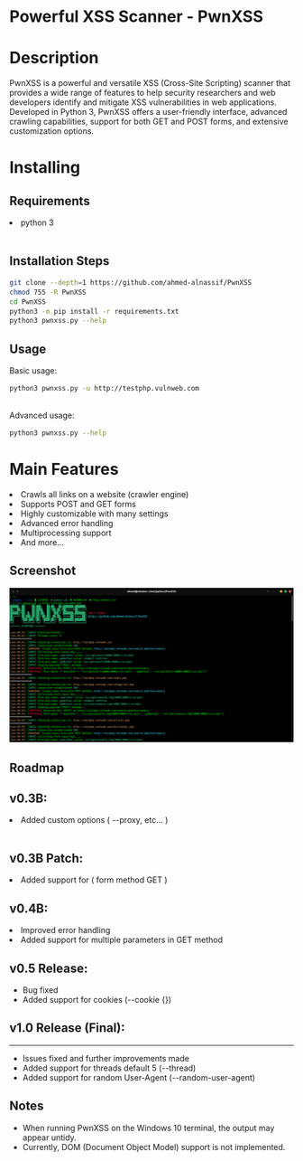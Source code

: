 # Powerful XSS Scanner - PwnXSS
# Description
PwnXSS is a powerful and versatile XSS (Cross-Site Scripting) scanner that provides a wide range of features to help security researchers and web developers identify and mitigate XSS vulnerabilities in web applications. Developed in Python 3, PwnXSS offers a user-friendly interface, advanced crawling capabilities, support for both GET and POST forms, and extensive customization options.

# Installing 

## Requirements
<li> python 3 </li>
<br/>

## Installation Steps

```bash
git clone --depth=1 https://github.com/ahmed-alnassif/PwnXSS
chmod 755 -R PwnXSS
cd PwnXSS
python3 -m pip install -r requirements.txt
python3 pwnxss.py --help 
```
## Usage
Basic usage:

```bash
python3 pwnxss.py -u http://testphp.vulnweb.com
```
<br/>
Advanced usage:

```bash
python3 pwnxss.py --help
```

# Main Features
<li>Crawls all links on a website (crawler engine)</li>
<li>Supports POST and GET forms</li>
<li>Highly customizable with many settings</li>
<li>Advanced error handling</li>
<li>Multiprocessing support</li>
<li>And more...</li>


## Screenshot
<div style="align: center; text-align: center;">
<img src="images/screenshot.jpg">
</div>

## Roadmap

v0.3B:
------
<li> Added custom options ( --proxy, etc... )</li>
<br/>

v0.3B Patch:
------
<li>Added support for ( form method GET ) </li>

v0.4B:
------
<li>Improved error handling</li>
<li>Added support for multiple parameters in GET method</li>

v0.5 Release:
------
* Bug fixed
* Added support for cookies (--cookie {})
## v1.0 Release (Final):
------
* Issues fixed and further improvements made
* Added support for threads default 5 (--thread)
* Added support for random User-Agent (--random-user-agent)

## Notes
* When running PwnXSS on the Windows 10 terminal, the output may appear untidy.
* Currently, DOM (Document Object Model) support is not implemented.
